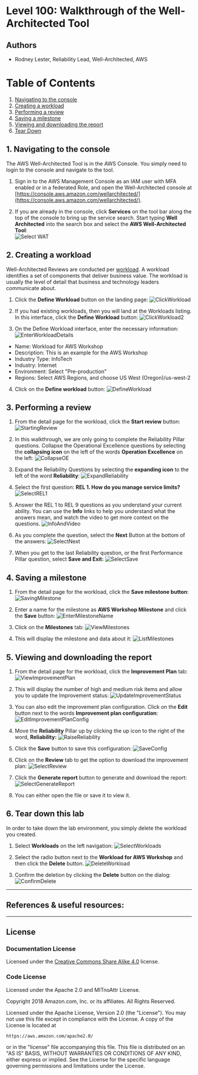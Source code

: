 ﻿# Level 100: Walkthrough of the Well-Architected Tool

## Authors
- Rodney Lester, Reliability Lead, Well-Architected, AWS
# Table of Contents
1. [Navigating to the console](#nav_console)
2. [Creating a workload](#create_workload)
3. [Performing a review](#perform_review)
4. [Saving a milestone](#save_milestone)
5. [Viewing and downloading the report](#view_report) 
6. [Tear Down](#tear_down)




## 1. Navigating to the console <a name="nav_console"></a>
The AWS Well-Architected Tool is in the AWS Console. You simply need to login to the console and navigate to the tool.
1. Sign in to the AWS Management Console as an IAM user with MFA enabled or in a federated Role, and open the Well-Architected console at [https://console.aws.amazon.com/wellarchitected/](https://console.aws.amazon.com/wellarchitected/).

2. If you are already in the console, click **Services** on the tool bar along the top of the console to bring up the service search. Start typing **Well Architected** into the search box and select the **AWS Well-Architected Tool**:  
![Select WAT](Images/AWSWAT0.png)


## 2. Creating a workload <a name="create_workload"></a>
Well-Architected Reviews are conducted per [workload](https://wa.aws.amazon.com/wat.concept.workload.en.html). A workload identifies a set of components that deliver business value. The workload is usually the level of detail that business and technology leaders communicate about.

1. Click the **Define Workload** button on the landing page:
![ClickWorkload](Images/AWSWAT1.png)

2. If you had existing workloads, then you will land at the Workloads listing. In this interface, click the **Define Workload** button:
![ClickWorkload2](Images/AWSWAT2.png)

3. On the Define Workload interface, enter the necessary information:
![EnterWorkloadDetails](Images/AWSWAT3.png)
- Name: Workload for AWS Workshop  
- Description: This is an example for the AWS Workshop  
- Industry Type: InfoTech  
- Industry: Internet  
- Environment: Select "Pre-production"  
- Regions: Select AWS Regions, and choose US West (Oregon)/us-west-2  

4. Click on the **Define workload** button:
![DefineWorkload](Images/AWSWAT4.png)

## 3. Performing a review <a name="perform_review"></a>
1. From the detail page for the workload, click the **Start review** button:
![StartingReview](Images/AWSWAT5.png)  

2. In this walkthrough, we are only going to complete the Reliability Pillar questions. Collapse the Operational Excellence questions by selecting the **collapsing icon** on the left of the words **Operation Excellence** on the left:
![CollapseOE](Images/AWSWAT6.png)

3. Expand the Reliability Questions by selecting the **expanding icon** to the left of the word **Reliability**:
![ExpandReliability](Images/AWSWAT7.png)

4. Select the first question: **REL 1. How do you manage service limits?**
![SelectREL1](Images/AWSWAT8.png)

5. Answer the REL 1 to REL 9 questions as you understand your current ability. You can use the **Info** links to help you understand what the answers mean, and watch the video to get more context on the questions.
![InfoAndVideo](Images/AWSWAT9.png)

6. As you complete the question, select the **Next** Button at the bottom of the answers:
![SelectNext](Images/AWSWAT10.png)

7. When you get to the last Reliability question, or the first Performance Pillar question, select **Save and Exit:** 
![SelectSave](Images/AWSWAT11.png)

## 4. Saving a milestone <a name="save_milestone"></a>
1. From the detail page for the workload, click the **Save milestone button**:
![SavingMilestone](Images/AWSWAT12.png)  

2. Enter a name for the milestone as **AWS Workshop Milestone** and click the **Save** button:
![EnterMilestoneName](Images/AWSWAT13.png)

3. Click on the **Milestones** tab:
![ViewMilestones](Images/AWSWAT14.png)

4. This will display the milestone and data about it:
![ListMilestones](Images/AWSWAT15.png)

## 5. Viewing and downloading the report <a name="view_report"></a>
1. From the detail page for the workload, click the **Improvement Plan** tab:
![ViewImprovementPlan](Images/AWSWAT16.png)  

2. This will display the number of high and medium risk items and allow you to update the Improvement status:
![UpdateImprovementStatus](Images/AWSWAT17.png)

3. You can also edit the improvement plan configuration. Click on the **Edit** button next to the words **Improvement plan configuration**:
![EditImprovementPlanConfig](Images/AWSWAT18.png)

4. Move the **Reliability** Pillar up by clicking the up icon to the right of the word, **Reliability:**
![RaiseReliability](Images/AWSWAT19.png)

5. Click the **Save** button to save this configuration:
![SaveConfig](Images/AWSWAT20.png)

6. Click on the **Review** tab to get the option to download the improvement plan:
![SelectReview](Images/AWSWAT21.png)

7. Click the **Generate report** button to generate and download the report:
![SelectGenerateReport](Images/AWSWAT22.png)

8. You can either open the file or save it to view it.

## 6. Tear down this lab <a name="tear_down"></a>
In order to take down the lab environment, you simply delete the workload you created.
1. Select **Workloads** on the left navigation:
![SelectWorkloads](Images/AWSWAT24.png)

2. Select the radio button next to the **Workload for AWS Workshop** and then click the **Delete** button.
![DeleteWorkload](Images/AWSWAT25.png)

3. Confirm the deletion by clicking the **Delete** button on the dialog:
![ConfirmDelete](Images/AWSWAT26.png)


***

## References & useful resources:

***


## License

### Documentation License

Licensed under the [Creative Commons Share Alike 4.0](https://creativecommons.org/licenses/by-sa/4.0/) license.

### Code License
Licensed under the Apache 2.0 and MITnoAttr License. 

Copyright 2018 Amazon.com, Inc. or its affiliates. All Rights Reserved.

Licensed under the Apache License, Version 2.0 (the "License"). You may not use this file except in compliance with the License. A copy of the License is located at

    https://aws.amazon.com/apache2.0/

or in the "license" file accompanying this file. This file is distributed on an "AS IS" BASIS, WITHOUT WARRANTIES OR CONDITIONS OF ANY KIND, either express or implied. See the License for the specific language governing permissions and limitations under the License.
